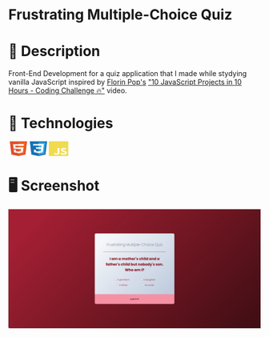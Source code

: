 # Frustrating Multiple-Choice Quiz

# 📝 Description

Front-End Development for a quiz application that I made while stydying vanilla JavaScript inspired by <a href="https://github.com/florinpop17">Florin Pop's</a> <a href="https://www.youtube.com/watch?v=dtKciwk_si4&t=4597s">"10 JavaScript Projects in 10 Hours - Coding Challenge 🔥"</a> video.

# 🔧 Technologies

<img align="center" alt="Yann-HTML" height="30" width="40" src="https://raw.githubusercontent.com/devicons/devicon/master/icons/html5/html5-original.svg"><img align="center" alt="Yann-CSS" height="30" width="40" src="https://raw.githubusercontent.com/devicons/devicon/master/icons/css3/css3-original.svg"><img align="center" alt="Yann-Js" height="30" width="40" src="https://raw.githubusercontent.com/devicons/devicon/master/icons/javascript/javascript-plain.svg">

# 🖥 Screenshot

<img align="center" alt="Quiz" src="/frustrating-quiz/quiz-app.jpg">

